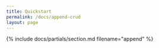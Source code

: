 ```yaml
---
title: Quickstart
permalink: /docs/append-crud
layout: page
---
```


{% include docs/partials/section.md  filename="append" %}

